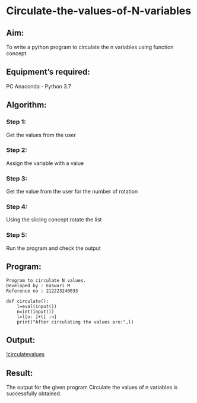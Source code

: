 # Circulate-the-values-of-N-variables

## Aim:
To write a python program to circulate the n variables using function concept

## Equipment’s required:
PC
Anaconda - Python 3.7

## Algorithm: 

### Step 1: 
Get the values from the user

### Step 2: 
Assign the variable with a value

### Step 3: 
Get the value from the user for the number of rotation

### Step 4: 
Using the slicing concept rotate the list

### Step 5: 
Run the program and check the output

## Program:
```
Program to circulate N values.
Developed by : Easwari M
Reference no : 212223240033
```

```
def circulate():
    l=eval(input())
    n=int(input())
    l=l[n: ]+l[ :n]
    print("After circulating the values are:",l)

```    

## Output:

[!circulatevalues](code.jpg)

## Result:

The output for the given program Circulate the values of n variables is successfully obtained.